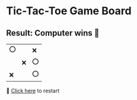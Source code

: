 # Tic-Tac-Toe Game Board
## Result: Computer wins 🤖
|   |   |   |
|---|---|---|
|⭕ |  |❌ |
|  |❌ |⭕ |
|❌ |  |⭕ |

🔄 [Click here](EEEEEEEEE.md) to restart